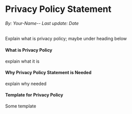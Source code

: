 # Privacy Policy Statement

###### By: Your-Name-- Last update: Date

Explain what is privacy policy; maybe under heading below

#### What is Privacy Policy

explain what it is

#### Why Privacy Policy Statement is Needed

explain why needed

#### Template for Privacy Policy

Some template

